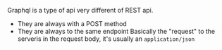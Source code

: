 Graphql is a type of api very different of REST api.
- They are always with a POST method
- They are always to the same endpoint
Basically the "request" to the serveris in the request body, it's usually an `application/json` 
